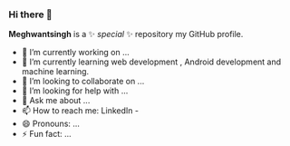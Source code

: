 ### Hi there 👋


**Meghwantsingh** is a ✨ _special_ ✨ repository my GitHub profile.



- 🔭 I’m currently working on ...
- 🌱 I’m currently learning web development , Android development and machine learning.
- 👯 I’m looking to collaborate on ...
- 🤔 I’m looking for help with ...
- 💬 Ask me about ...
- 📫 How to reach me: LinkedIn -
- 😄 Pronouns: ...
- ⚡ Fun fact: ...

